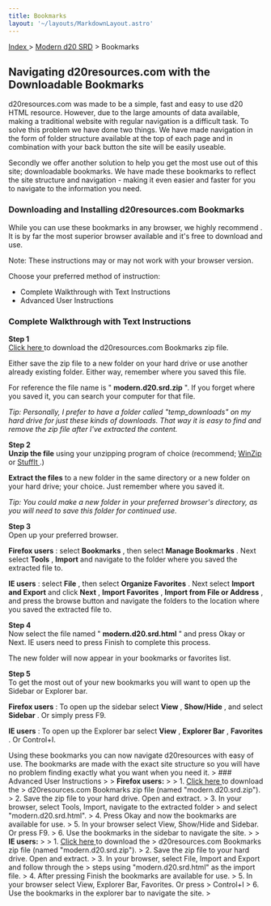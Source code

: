 ```yaml
---
title: Bookmarks
layout: '~/layouts/MarkdownLayout.astro'
---
```


[ Index ](/web/20220404193509/http://www.d20resources.com/) > [ Modern d20 SRD](/modern.d20) > Bookmarks

##  Navigating d20resources.com with the Downloadable Bookmarks

d20resources.com was made to be a simple, fast and easy to use d20 HTML
resource. However, due to the large amounts of data available, making a
traditional website with regular navigation is a difficult task. To solve this
problem we have done two things. We have made navigation in the form of folder
structure available at the top of each page and in combination with your back
button the site will be easily useable.

Secondly we offer another solution to help you get the most use out of this
site; downloadable bookmarks. We have made these bookmarks to reflect the site
structure and navigation - making it even easier and faster for you to
navigate to the information you need.

###  Downloading and Installing d20resources.com Bookmarks

While you can use these bookmarks in any browser, we highly recommend . It is
by far the most superior browser available and it's free to download and use.

Note: These instructions may or may not work with your browser version.

Choose your preferred method of instruction:

  * Complete Walkthrough with Text Instructions 
  * Advanced User Instructions 

  
  

###  Complete Walkthrough with Text Instructions

**Step 1**  
[ Click here ](/bookmarks/modern.d20.srd) to download the d20resources.com
Bookmarks zip file.

Either save the zip file to a new folder on your hard drive or use another
already existing folder. Either way, remember where you saved this file.

For reference the file name is " **modern.d20.srd.zip** ". If you forget where
you saved it, you can search your computer for that file.

_Tip: Personally, I prefer to have a folder called "temp_downloads" on my hard
drive for just these kinds of downloads. That way it is easy to find and
remove the zip file after I've extracted the content._

**Step 2**  
**Unzip the file** using your unzipping program of choice (recommend; [ WinZip](https://web.archive.org/web/20220404193509/http://www.winzip.com/) or [StuffIt ](https://web.archive.org/web/20220404193509/http://www.stuffit.com/)
.)

**Extract the files** to a new folder in the same directory or a new folder on
your hard drive; your choice. Just remember where you saved it.

_Tip: You could make a new folder in your preferred browser's directory, as
you will need to save this folder for continued use._

**Step 3**  
Open up your preferred browser.

**Firefox users** : select **Bookmarks** , then select **Manage Bookmarks** .
Next select **Tools** , **Import** and navigate to the folder where you saved
the extracted file to.

**IE users** : select **File** , then select **Organize Favorites** . Next
select **Import and Export** and click **Next** , **Import Favorites** ,
**Import from File or Address** , and press the browse button and navigate the
folders to the location where you saved the extracted file to.

**Step 4**  
Now select the file named " **modern.d20.srd.html** " and press Okay or Next.
IE users need to press Finish to complete this process.

The new folder will now appear in your bookmarks or favorites list.

**Step 5**  
To get the most out of your new bookmarks you will want to open up the Sidebar
or Explorer bar.

**Firefox users** : To open up the sidebar select **View** , **Show/Hide** ,
and select **Sidebar** . Or simply press F9.

**IE users** : To open up the Explorer bar select **View** , **Explorer Bar**
, **Favorites** . Or Control+I.

Using these bookmarks you can now navigate d20resources with easy of use. The
bookmarks are made with the exact site structure so you will have no problem
finding exactly what you want when you need it. > ###  Advanced User Instructions > > **Firefox users:** > >   1. [ Click here ](/bookmarks/modern.d20.srd) to download the > d20resources.com Bookmarks zip file (named "modern.d20.srd.zip"). >   2. Save the zip file to your hard drive. Open and extract. >   3. In your browser, select Tools, Import, navigate to the extracted folder > and select "modern.d20.srd.html". >   4. Press Okay and now the bookmarks are available for use. >   5. In your browser select View, Show/Hide and Sidebar. Or press F9. >   6. Use the bookmarks in the sidebar to navigate the site. > >  **IE users:** > >   1. [ Click here ](/bookmarks/modern.d20.srd) to download the > d20resources.com Bookmarks zip file (named "modern.d20.srd.zip"). >   2. Save the zip file to your hard drive. Open and extract. >   3. In your browser, select File, Import and Export and follow through the > steps using "modern.d20.srd.html" as the import file. >   4. After pressing Finish the bookmarks are available for use. >   5. In your browser select View, Explorer Bar, Favorites. Or press > Control+I >   6. Use the bookmarks in the explorer bar to navigate the site. >

  


